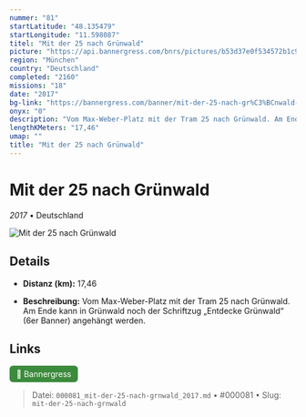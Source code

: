 ```yaml
---
nummer: "81"
startLatitude: "48.135479"
startLongitude: "11.598087"
titel: "Mit der 25 nach Grünwald"
picture: "https://api.bannergress.com/bnrs/pictures/b53d37e0f534572b1c95f217c63c8344"
region: "München"
country: "Deutschland"
completed: "2160"
missions: "18"
date: "2017"
bg-link: "https://bannergress.com/banner/mit-der-25-nach-gr%C3%BCnwald-1b1f"
onyx: "0"
description: "Vom Max-Weber-Platz mit der Tram 25 nach Grünwald. Am Ende kann in Grünwald noch der Schriftzug „Entdecke Grünwald“ (6er Banner) angehängt werden."
lengthKMeters: "17,46"
umap: ""
title: "Mit der 25 nach Grünwald"
---
```

# Mit der 25 nach Grünwald

*2017* • Deutschland

![Mit der 25 nach Grünwald](https://api.bannergress.com/bnrs/pictures/b53d37e0f534572b1c95f217c63c8344)

## Details
- **Distanz (km):** 17,46



- **Beschreibung:** Vom Max-Weber-Platz mit der Tram 25 nach Grünwald. Am Ende kann in Grünwald noch der Schriftzug „Entdecke Grünwald“ (6er Banner) angehängt werden.


## Links
<div style="margin-top: 0.5em;">
<a href="https://bannergress.com/banner/mit-der-25-nach-gr%C3%BCnwald-1b1f" target="_blank" style="display:inline-block;margin-right:8px;padding:6px 12px;background-color:#3c8b3c;color:white;text-decoration:none;border-radius:6px;">🔗 Bannergress</a>

</div>


> Datei: `000081_mit-der-25-nach-grnwald_2017.md` • #000081 • Slug: `mit-der-25-nach-grnwald`
